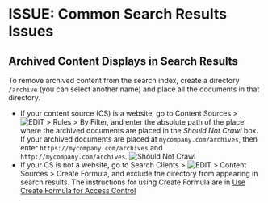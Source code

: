 # ISSUE: Common Search Results Issues

## Archived Content Displays in Search Results
To remove archived content from the search index, create a directory ``` /archive``` (you can select another name) and place all the documents in that directory.
- If your content source (CS) is a website, go to Content Sources > ![EDIT](https://docs.searchunify.com/Content/Resources-Mamba20/Images/Icons/edit-tuning.png) > Rules > By Filter, and enter the absolute path of the place where the archived documents are placed in the *Should Not Crawl* box. If your archived documents are placed at ```mycompany.com/archives```, then enter ```https://mycompany.com/archives``` and ```http://mycompany.com/archives```. ![Should Not Crawl](https://i.ibb.co/mhqmKQp/archives.png)   
- If your CS is not a website, go to Search Clients > ![EDIT](https://docs.searchunify.com/Content/Resources-Mamba20/Images/Icons/edit-tuning.png) > Content Sources > Create Formula, and exclude the directory from appearing in search results. The instructions for using Create Formula are in [Use Create Formula for Access Control](https://docs.searchunify.com/Content/Search-Clients/Create-Formula.htm) 
